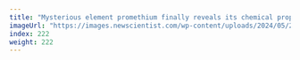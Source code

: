 ```yaml
---
title: "Mysterious element promethium finally reveals its chemical properties"
imageUrl: "https://images.newscientist.com/wp-content/uploads/2024/05/21154237/SEI_205363391.jpg?width=788"
index: 222
weight: 222
---
```


